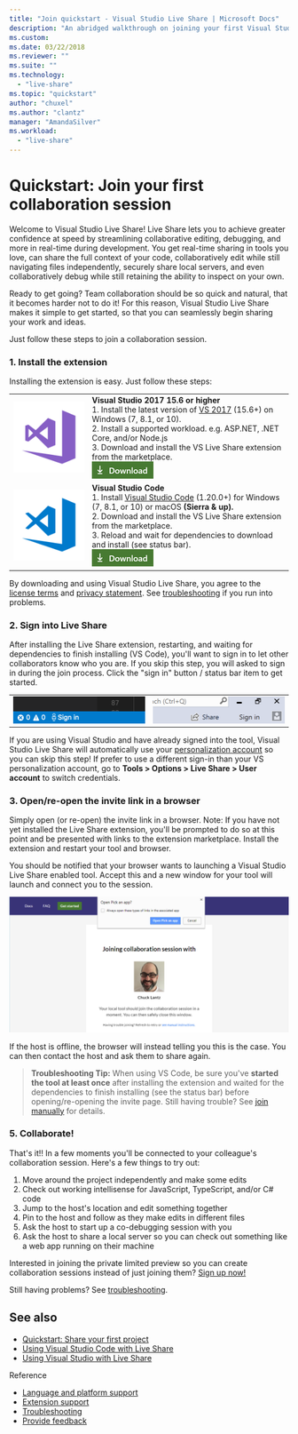 ```yaml
---
title: "Join quickstart - Visual Studio Live Share | Microsoft Docs"
description: "An abridged walkthrough on joining your first Visual Studio Live Share session."
ms.custom:
ms.date: 03/22/2018
ms.reviewer: ""
ms.suite: ""
ms.technology: 
  - "live-share"
ms.topic: "quickstart"
author: "chuxel"
ms.author: "clantz"
manager: "AmandaSilver"
ms.workload: 
  - "live-share"
---
```


<!--
Copyright © Microsoft Corporation
All rights reserved.
Creative Commons Attribution 4.0 License (International): https://creativecommons.org/licenses/by/4.0/legalcode
-->

# Quickstart: Join your first collaboration session

Welcome to Visual Studio Live Share! Live Share lets you to achieve greater confidence at speed by streamlining collaborative editing, debugging, and more in real-time during development. You get real-time sharing in tools you love, can share the full context of your code, collaboratively edit while still navigating files independently, securely share local servers, and even collaboratively debug while still retaining the ability to inspect on your own.

Ready to get going? Team collaboration should be so quick and natural, that it becomes harder not to do it! For this reason, Visual Studio Live Share makes it simple to get started, so that you can seamlessly begin sharing your work and ideas.

Just follow these steps to join a collaboration session.

### 1. Install the extension

Installing the extension is easy. Just follow these steps:

<table style="width: 100%; border:none;">
<tr>
    <td width="128px" style="width: 128px; text-align: center; border:none;"><img src="../media/vs-ide.svg" /></td>
    <td  style="border:none;">
        <strong>Visual Studio 2017 15.6 or higher</strong><br />
       1. Install the latest version of <a href="https://www.visualstudio.com/vs/">VS 2017</a> (15.6+) on Windows (7, 8.1, or 10).<br/>
       2. Install a supported workload. e.g. ASP.NET, .NET Core, and/or Node.js<br />
       3. Download and install the VS Live Share extension from the marketplace. <br />
       <a href="https://aka.ms/vsls-dl/vs"><img style="padding: 0; spacing: 0;" src="../media/download.png"></a><br />
    </td>
</tr>
<tr style="border:none;">
    <td width="128px" style="width: 128px; text-align: center; border:none;"><img src="../media/vs-code.svg" /></td>
    <td style="border:none;">
        <strong>Visual Studio Code</strong><br />
        1. Install <a href="https://code.visualstudio.com/">Visual Studio Code</a> (1.20.0+) for Windows (7, 8.1, or 10) or macOS <b>(Sierra & up).</b><br />
        2. Download and install the VS Live Share extension from the marketplace. <br />
        3. Reload and wait for dependencies to download and install (see status bar).<br />
        <a href="https://aka.ms/vsls-dl/vscode"><img src="../media/download.png"></a>
    </td>
</tr>
</table>

By downloading and using Visual Studio Live Share, you agree to the [license terms](https://aka.ms/vsls-license) and [privacy statement](https://www.microsoft.com/en-us/privacystatement/EnterpriseDev/default.aspx). See [troubleshooting](../troubleshooting.md) if you run into problems.

### 2. Sign into Live Share

After installing the Live Share extension, restarting, and waiting for dependencies to finish installing (VS Code), you'll want to sign in to let other collaborators know who you are. If you skip this step, you will asked to sign in during the join process. Click the "sign in" button / status bar item to get started.

<table style="border: none;">
<tr style="border: none;">
    <td width="50%" style="vertical-align: top; border: none;">
        <img src="../media/vscode-sign-in-button.png" width="100%" />
    </td>
    <td width="50%" style="vertical-align: top; border: none;">
        <img src="../media/vs-sign-in-button.png" width="100%" />
    </td>
</tr>
</table>

If you are using Visual Studio and have already signed into the tool, Visual Studio Live Share will automatically use your [personalization account](https://docs.microsoft.com/en-us/visualstudio/ide/signing-in-to-visual-studio) so you can skip this step! If prefer to use a different sign-in than your VS personalization account, go to **Tools &gt; Options &gt; Live Share &gt; User account** to switch credentials.

### 3. Open/re-open the invite link in a browser

Simply open (or re-open) the invite link in a browser. Note: If you have not yet installed the Live Share extension, you'll be prompted to do so at this point and be presented with links to the extension marketplace. Install the extension and restart your tool and browser.

You should be notified that your browser wants to launching a Visual Studio Live Share enabled tool. Accept this and a new window for your tool will launch and connect you to the session.

![Join page](../media/join-page.png)

If the host is offline, the browser will instead telling you this is the case. You can then contact the host and ask them to share again.

> **Troubleshooting Tip:** When using VS Code, be sure you've **started the tool at least once** after installing the extension and waited for the dependencies to finish installing (see the status bar) before opening/re-opening the invite page. Still having trouble? See [join manually](../reference/manual-join.md) for details.

### 5. Collaborate!

That's it!! In a few moments you'll be connected to your colleague's collaboration session. Here's a few things to try out:

1. Move around the project independently and make some edits
2. Check out working intellisense for JavaScript, TypeScript, and/or C# code
3. Jump to the host's location and edit something together
4. Pin to the host and follow as they make edits in different files
5. Ask the host to start up a co-debugging session with you
6. Ask the host to share a local server so you can check out something like a web app running on their machine

Interested in joining the private limited preview so you can create collaboration sessions instead of just joining them? [Sign up now!](https://aka.ms/vsls-signup)

Still having problems? See [troubleshooting](../troubleshooting.md).

## See also

- [Quickstart: Share your first project](share.md)
- [Using Visual Studio Code with Live Share](../use/vscode.md)
- [Using Visual Studio with Live Share](../use/vs.md)

Reference
- [Language and platform support](../reference/platform-support.md)
- [Extension support](../reference/extensions.md)
- [Troubleshooting](../troubleshooting.md)
- [Provide feedback](../support.md)

